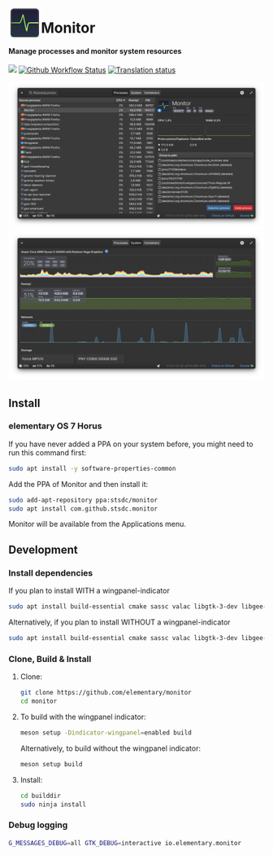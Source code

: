 <p align="center">
    <img align="left" width="64" height="64" src="data/icons/64/io.elementary.monitor.svg">
    <h1 class="rich-diff-level-zero">Monitor</h1>
</p>

<h4 align="left">Manage processes and monitor system resources</h4>

[![](https://img.shields.io/github/release/elementary/monitor.svg)]()
[![Github Workflow Status](https://github.com/elementary/monitor/actions/workflows/ci.yml/badge.svg)]()
[![Translation status](https://l10n.elementary.io/widget/desktop/monitor/svg-badge.svg)](https://l10n.elementary.io/engage/desktop/)

![Monitor Screenshot](https://github.com/elementary/monitor/raw/main/data/screenshots/monitor-processes.png)
![Monitor Screenshot](https://github.com/elementary/monitor/raw/main/data/screenshots/monitor-system.png)

## Install

### elementary OS 7 Horus

If you have never added a PPA on your system before, you might need to run this command first:

```bash
sudo apt install -y software-properties-common
```

Add the PPA of Monitor and then install it:

```bash
sudo add-apt-repository ppa:stsdc/monitor
sudo apt install com.github.stsdc.monitor
```

Monitor will be available from the Applications menu.

## Development

### Install dependencies

If you plan to install WITH a wingpanel-indicator

```bash
sudo apt install build-essential cmake sassc valac libgtk-3-dev libgee-0.8-dev libgranite-dev libgtop2-dev libwnck-3-dev libhandy-1-dev libudisks2-dev libjson-glib-dev libflatpak-dev libxnvctrl-dev liblivechart-2-dev libpci-dev libwingpanel-dev
```

Alternatively, if you plan to install WITHOUT a wingpanel-indicator

```bash
sudo apt install build-essential cmake sassc valac libgtk-3-dev libgee-0.8-dev libgranite-dev libgtop2-dev libwnck-3-dev libhandy-1-dev libudisks2-dev libjson-glib-dev libflatpak-dev libxnvctrl-dev liblivechart-1-dev libpci-dev
```


### Clone, Build & Install

1. Clone:
   ```bash
   git clone https://github.com/elementary/monitor
   cd monitor
   ```

2. To build with the wingpanel indicator:
   ```bash
   meson setup -Dindicator-wingpanel=enabled build
   ```
   Alternatively, to build without the wingpanel indicator:
   ```bash
   meson setup build
   ```

3. Install:
   ```bash
   cd builddir
   sudo ninja install
   ```

### Debug logging

```bash
G_MESSAGES_DEBUG=all GTK_DEBUG=interactive io.elementary.monitor
```

